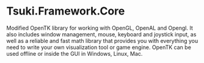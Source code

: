# Tsuki.Framework.Core
Modified OpenTK library for working with OpenGL, OpenAL and Opengl. It also includes window management, mouse, keyboard and joystick input, as well as a reliable and fast math library that provides you with everything you need to write your own visualization tool or game engine. OpenTK can be used offline or inside the GUI in Windows, Linux, Mac.
